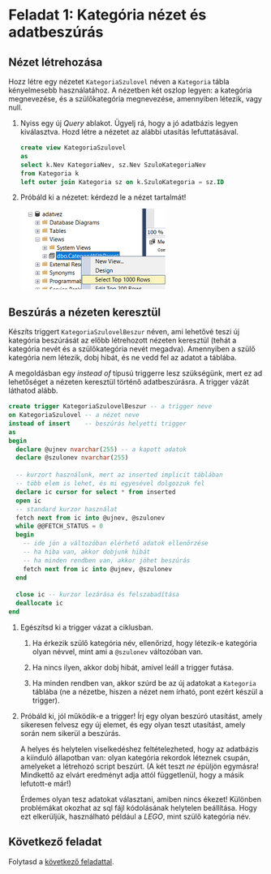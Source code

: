 # Feladat 1: Kategória nézet és adatbeszúrás

## Nézet létrehozása

Hozz létre egy nézetet `KategoriaSzulovel` néven a `Kategoria` tábla kényelmesebb használatához. A nézetben két oszlop legyen: a kategória megnevezése, és a szülőkategória megnevezése, amennyiben létezik, vagy null.

1. Nyiss egy új _Query_ ablakot. Ügyelj rá, hogy a jó adatbázis legyen kiválasztva. Hozd létre a nézetet az alábbi utasítás lefuttatásával.

   ```sql
   create view KategoriaSzulovel
   as
   select k.Nev KategoriaNev, sz.Nev SzuloKategoriaNev
   from Kategoria k
   left outer join Kategoria sz on k.SzuloKategoria = sz.ID
   ```

1. Próbáld ki a nézetet: kérdezd le a nézet tartalmát!

   ![Nézet tartalmának listázása](images/sql-management-query-view.png)

## Beszúrás a nézeten keresztül

Készíts triggert `KategoriaSzulovelBeszur` néven, ami lehetővé teszi új kategória beszúrását az előbb létrehozott nézeten keresztül (tehát a kategória nevét és a szülőkategória nevét megadva). Amennyiben a szülő kategória nem létezik, dobj hibát, és ne vedd fel az adatot a táblába.

A megoldásban egy _instead of_ típusú triggerre lesz szükségünk, mert ez ad lehetőséget a nézeten keresztül történő adatbeszúrásra. A trigger vázát láthatod alább.

```sql
create trigger KategoriaSzulovelBeszur -- a trigger neve
on KategoriaSzulovel -- a nézet neve
instead of insert    -- beszúrás helyetti trigger
as
begin
  declare @ujnev nvarchar(255) -- a kapott adatok
  declare @szulonev nvarchar(255)

  -- kurzort használunk, mert az inserted implicit táblában
  -- több elem is lehet, és mi egyesével dolgozzuk fel
  declare ic cursor for select * from inserted
  open ic
  -- standard kurzor használat
  fetch next from ic into @ujnev, @szulonev
  while @@FETCH_STATUS = 0
  begin
    -- ide jön a változóban elérhető adatok ellenőrzése
    -- ha hiba van, akkor dobjunk hibát
    -- ha minden rendben van, akkor jöhet beszúrás
    fetch next from ic into @ujnev, @szulonev
  end

  close ic -- kurzor lezárása és felszabadítása
  deallocate ic
end
```

1. Egészítsd ki a trigger vázat a ciklusban.

   1. Ha érkezik szülő kategória név, ellenőrizd, hogy létezik-e kategória olyan névvel, mint ami a `@szulonev` változóban van.

   1. Ha nincs ilyen, akkor dobj hibát, amivel leáll a trigger futása.

   1. Ha minden rendben van, akkor szúrd be az új adatokat a `Kategoria` táblába (ne a nézetbe, hiszen a nézet nem írható, pont ezért készül a trigger).

1. Próbáld ki, jól működik-e a trigger! Írj egy olyan beszúró utasítást, amely sikeresen felvesz egy új elemet, és egy olyan teszt utasítást, amely során nem sikerül a beszúrás.

   A helyes és helytelen viselkedéshez feltételezheted, hogy az adatbázis a kiinduló állapotban van: olyan kategória rekordok léteznek csupán, amelyeket a létrehozó script beszúrt. (A két teszt _ne_ épüljön egymásra! Mindkettő az elvárt eredményt adja attól függetlenül, hogy a másik lefutott-e már!)

   Érdemes olyan tesz adatokat választani, amiben nincs ékezet! Különben problémákat okozhat az sql fájl kódolásának helytelen beállítása. Hogy ezt elkerüljük, használható például a _LEGO_, mint szülő kategória név.

## Következő feladat

Folytasd a [következő feladattal](Feladat-2.md).

